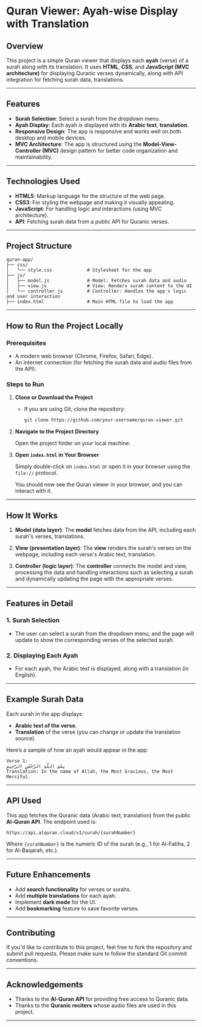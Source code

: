 # Quran Viewer: Ayah-wise Display with Translation

## Overview

This project is a simple Quran viewer that displays each **ayah** (verse) of a surah along with its translation. It uses **HTML**, **CSS**, and **JavaScript (MVC architecture)** for displaying Quranic verses dynamically, along with API integration for fetching surah data, translations.

---

## Features

- **Surah Selection**: Select a surah from the dropdown menu.
- **Ayah Display**: Each ayah is displayed with its **Arabic text**, **translation**.
- **Responsive Design**: The app is responsive and works well on both desktop and mobile devices.
- **MVC Architecture**: The app is structured using the **Model-View-Controller (MVC)** design pattern for better code organization and maintainability.
  
---

## Technologies Used

- **HTML5**: Markup language for the structure of the web page.
- **CSS3**: For styling the webpage and making it visually appealing.
- **JavaScript**: For handling logic and interactions (using MVC architecture).
- **API**: Fetching surah data from a public API for Quranic verses.

---

## Project Structure

```plaintext
quran-app/
├── css/
│   └── style.css             # Stylesheet for the app
├── js/
│   ├── model.js              # Model: Fetches surah data and audio
│   ├── view.js               # View: Renders surah content to the UI
│   └── controller.js         # Controller: Handles the app's logic and user interaction
├── index.html                # Main HTML file to load the app
```

---

## How to Run the Project Locally

### Prerequisites

- A modern web browser (Chrome, Firefox, Safari, Edge).
- An internet connection (for fetching the surah data and audio files from the API).

### Steps to Run

1. **Clone or Download the Project**

   - If you are using Git, clone the repository:
     ```bash
     git clone https://github.com/your-username/quran-viewer.git
     ```

2. **Navigate to the Project Directory**

   Open the project folder on your local machine.

3. **Open `index.html` in Your Browser**

   Simply double-click on `index.html` or open it in your browser using the `file://` protocol.

   You should now see the Quran viewer in your browser, and you can interact with it.

---

## How It Works

1. **Model (data layer)**: The **model** fetches data from the API, including each surah's verses, translations.
   
2. **View (presentation layer)**: The **view** renders the surah's verses on the webpage, including each verse's Arabic text, translation.

3. **Controller (logic layer)**: The **controller** connects the model and view, processing the data and handling interactions such as selecting a surah and dynamically updating the page with the appropriate verses.

---

## Features in Detail

### 1. **Surah Selection**

   - The user can select a surah from the dropdown menu, and the page will update to show the corresponding verses of the selected surah.

### 2. **Displaying Each Ayah**

   - For each ayah, the Arabic text is displayed, along with a translation (in English).

---

## Example Surah Data

Each surah in the app displays:

- **Arabic text of the verse**.
- **Translation** of the verse (you can change or update the translation source).

Here’s a sample of how an ayah would appear in the app:

```
Verse 1: 
بِسْمِ اللَّهِ الرَّحْمَٰنِ الرَّحِيمِ
Translation: In the name of Allah, the Most Gracious, the Most Merciful.
```

---

## API Used

This app fetches the Quranic data (Arabic text, translation) from the public **Al-Quran API**. The endpoint used is:

```
https://api.alquran.cloud/v1/surah/{surahNumber}
```

Where `{surahNumber}` is the numeric ID of the surah (e.g., 1 for Al-Fatiha, 2 for Al-Baqarah, etc.).

---

## Future Enhancements

- Add **search functionality** for verses or surahs.
- Add **multiple translations** for each ayah.
- Implement **dark mode** for the UI.
- Add **bookmarking** feature to save favorite verses.

---

## Contributing

If you'd like to contribute to this project, feel free to fork the repository and submit pull requests. Please make sure to follow the standard Git commit conventions.

---

## Acknowledgements

- Thanks to the **Al-Quran API** for providing free access to Quranic data.
- Thanks to the **Quranic reciters** whose audio files are used in this project.

---
